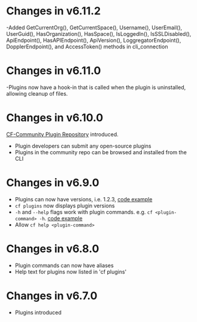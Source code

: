 # Changes in v6.11.2
-Added GetCurrentOrg(), GetCurrentSpace(), Username(), UserEmail(), UserGuid(), HasOrganization(), HasSpace(), IsLoggedIn(), IsSSLDisabled(), ApiEndpoint(), HasAPIEndpoint(), ApiVersion(), LoggregatorEndpoint(), DopplerEndpoint(), and AccessToken() methods in cli_connection

# Changes in v6.11.0
-Plugins now have a hook-in that is called when the plugin is uninstalled, allowing cleanup of files.

# Changes in v6.10.0
[CF-Community Plugin Repository](https://github.com/cloudfoundry-incubator/cli-plugin-repo) introduced.
- Plugin developers can submit any open-source plugins 
- Plugins in the community repo can be browsed and installed from the CLI

# Changes in v6.9.0
- Plugins can now have versions, i.e. 1.2.3, [code example](https://github.com/cloudfoundry/cli/blob/master/plugin_examples/basic_plugin.go)
- `cf plugins` now displays plugin versions
- `-h` and `--help` flags work with plugin commands. e.g. `cf <plugin-command> -h`. [code example](https://github.com/cloudfoundry/cli/blob/master/plugin_examples/echo.go)
- Allow `cf help <plugin-command>`

# Changes in v6.8.0
- Plugin commands can now have aliases
- Help text for plugins now listed in 'cf plugins'

# Changes in v6.7.0
- Plugins introduced
